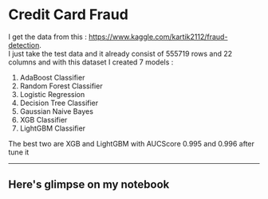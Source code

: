 # Credit Card Fraud
I get the data from this : https://www.kaggle.com/kartik2112/fraud-detection.     
I just take the test data and it already consist of 555719 rows and 22 columns and with this dataset I created 7 models :
1. AdaBoost Classifier
2. Random Forest Classifier
3. Logistic Regression
4. Decision Tree Classifier
5. Gaussian Naive Bayes
6. XGB Classifier
7. LightGBM Classifier    

The best two are XGB and LightGBM with AUCScore 0.995 and 0.996 after tune it

----------------------------------------------------------------------------------

## Here's glimpse on my notebook


